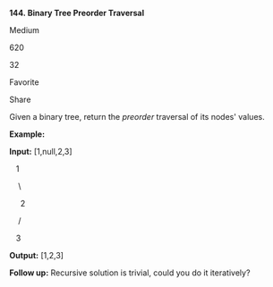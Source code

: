 **144. Binary Tree Preorder Traversal**

Medium

620

32

Favorite

Share

Given a binary tree, return the _preorder_ traversal of its nodes' values.

**Example:**

**Input:** [1,null,2,3]

   1

    \

     2

    /

   3

**Output:** [1,2,3]

**Follow up:** Recursive solution is trivial, could you do it iteratively?
